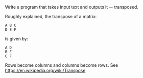 Write a program that takes input text and outputs it -- transposed.

Roughly explained, the transpose of a matrix:

```
A B C
D E F
```

is given by:

```
A D
B E
C F
```

Rows become columns and columns become rows. See <https://en.wikipedia.org/wiki/Transpose>.
